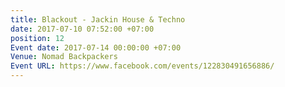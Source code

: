 ```yaml
---
title: Blackout - Jackin House & Techno
date: 2017-07-10 07:52:00 +07:00
position: 12
Event date: 2017-07-14 00:00:00 +07:00
Venue: Nomad Backpackers
Event URL: https://www.facebook.com/events/122830491656886/
---
```


